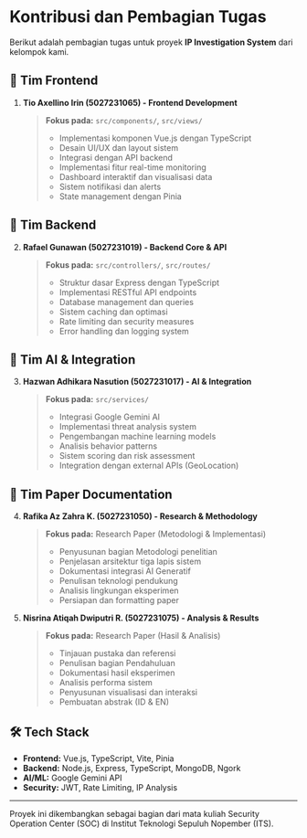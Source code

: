 # Kontribusi dan Pembagian Tugas

Berikut adalah pembagian tugas untuk proyek **IP Investigation System** dari kelompok kami.

## 🎨 Tim Frontend

1. **Tio Axellino Irin (5027231065) - Frontend Development**
    > **Fokus pada:** `src/components/`, `src/views/`
    > 
    > - Implementasi komponen Vue.js dengan TypeScript
    > - Desain UI/UX dan layout sistem
    > - Integrasi dengan API backend
    > - Implementasi fitur real-time monitoring
    > - Dashboard interaktif dan visualisasi data
    > - Sistem notifikasi dan alerts
    > - State management dengan Pinia

## 🔧 Tim Backend

2. **Rafael Gunawan (5027231019) - Backend Core & API**
    > **Fokus pada:** `src/controllers/`, `src/routes/`
    > 
    > - Struktur dasar Express dengan TypeScript
    > - Implementasi RESTful API endpoints
    > - Database management dan queries
    > - Sistem caching dan optimasi
    > - Rate limiting dan security measures
    > - Error handling dan logging system

## 🤖 Tim AI & Integration

3. **Hazwan Adhikara Nasution (5027231017) - AI & Integration**
    > **Fokus pada:** `src/services/`
    > 
    > - Integrasi Google Gemini AI
    > - Implementasi threat analysis system
    > - Pengembangan machine learning models
    > - Analisis behavior patterns
    > - Sistem scoring dan risk assessment
    > - Integration dengan external APIs (GeoLocation)
## 📝 Tim Paper Documentation

4. **Rafika Az Zahra K. (5027231050) - Research & Methodology**
    > **Fokus pada:** Research Paper (Metodologi & Implementasi)
    > 
    > - Penyusunan bagian Metodologi penelitian
    > - Penjelasan arsitektur tiga lapis sistem
    > - Dokumentasi integrasi AI Generatif
    > - Penulisan teknologi pendukung
    > - Analisis lingkungan eksperimen
    > - Persiapan dan formatting paper

5. **Nisrina Atiqah Dwiputri R. (5027231075) - Analysis & Results**
    > **Fokus pada:** Research Paper (Hasil & Analisis)
    > 
    > - Tinjauan pustaka dan referensi
    > - Penulisan bagian Pendahuluan
    > - Dokumentasi hasil eksperimen
    > - Analisis performa sistem
    > - Penyusunan visualisasi dan interaksi
    > - Pembuatan abstrak (ID & EN)

## 🛠️ Tech Stack

- **Frontend:** Vue.js, TypeScript, Vite, Pinia
- **Backend:** Node.js, Express, TypeScript, MongoDB, Ngork
- **AI/ML:** Google Gemini API
- **Security:** JWT, Rate Limiting, IP Analysis

---

Proyek ini dikembangkan sebagai bagian dari mata kuliah Security Operation Center (SOC) di Institut Teknologi Sepuluh Nopember (ITS).